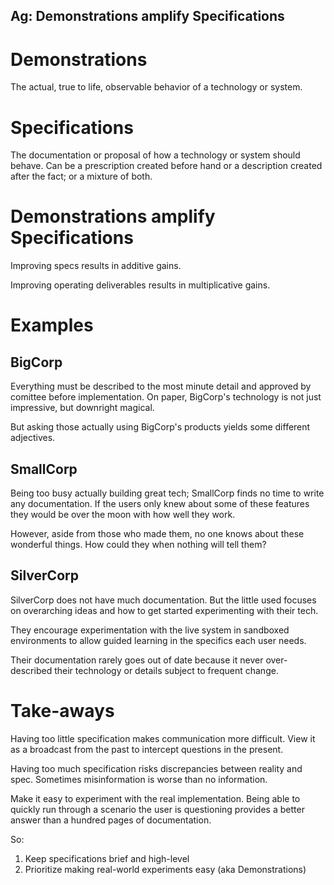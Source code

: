 ## Ag: Demonstrations amplify Specifications

# Demonstrations

The actual, true to life, observable behavior of a technology or system.

# Specifications

The documentation or proposal of how a technology or system should behave. Can be a prescription created before hand or a description created after the fact; or a mixture of both.

# Demonstrations amplify Specifications

Improving specs results in additive gains.

Improving operating deliverables results in multiplicative gains.

# Examples

## BigCorp

Everything must be described to the most minute detail and approved by comittee before implementation. On paper, BigCorp's technology is not just impressive, but downright magical.

But asking those actually using BigCorp's products yields some different adjectives.

## SmallCorp

Being too busy actually building great tech; SmallCorp finds no time to write any documentation. If the users only knew about some of these features they would be over the moon with how well they work.

However, aside from those who made them, no one knows about these wonderful things. How could they when nothing will tell them?

## SilverCorp

SilverCorp does not have much documentation. But the little used focuses on overarching ideas and how to get started experimenting with their tech.

They encourage experimentation with the live system in sandboxed environments to allow guided learning in the specifics each user needs.

Their documentation rarely goes out of date because it never over-described their technology or details subject to frequent change.

# Take-aways

Having too little specification makes communication more difficult. View it as a broadcast from the past to intercept questions in the present.

Having too much specification risks discrepancies between reality and spec. Sometimes misinformation is worse than no information.

Make it easy to experiment with the real implementation. Being able to quickly run through a scenario the user is questioning provides a better answer than a hundred pages of documentation.

So:
1. Keep specifications brief and high-level
2. Prioritize making real-world experiments easy (aka Demonstrations)